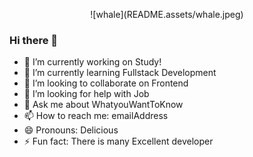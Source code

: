 <p align="center">![whale](README.assets/whale.jpeg)</p>

### Hi there 👋

- 🔭 I’m currently working on Study!
- 🌱 I’m currently learning Fullstack Development
- 👯 I’m looking to collaborate on Frontend
- 🤔 I’m looking for help with Job
- 💬 Ask me about WhatyouWantToKnow
- 📫 How to reach me: emailAddress
- 😄 Pronouns: Delicious
- ⚡ Fun fact: There is many Excellent developer
